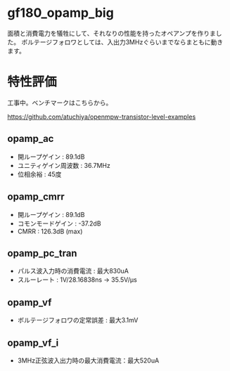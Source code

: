 # gf180_opamp_big

面積と消費電力を犠牲にして、それなりの性能を持ったオペアンプを作りました。
ボルテージフォロワとしては、入出力3MHzぐらいまでならまともに動きます。

# 特性評価
工事中。ベンチマークはこちらから。

https://github.com/atuchiya/openmpw-transistor-level-examples

## opamp_ac
* 開ループゲイン : 89.1dB
* ユニティゲイン周波数 : 36.7MHz
* 位相余裕 : 45度

## opamp_cmrr
* 開ループゲイン : 89.1dB
* コモンモードゲイン : -37.2dB
* CMRR : 126.3dB (max)

## opamp_pc_tran
* パルス波入力時の消費電流 : 最大830uA
* スルーレート : 1V/28.16838ns -> 35.5V/μs

## opamp_vf
* ボルテージフォロワの定常誤差 : 最大3.1mV

## opamp_vf_i
* 3MHz正弦波入出力時の最大消費電流：最大520uA
